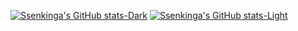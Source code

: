 <!-- <a href="https://github.com/SsenkingaAbdul/github-readme-stats">
    
  <img align="left" src="https://github-readme-stats-8ln4gxrk6-SsenkingaAbdul.vercel.app/api?username=SsenkingaAbdul&include_all_commits=true&count_private=true&show_icons=true&line_height=20&title_color=7A7ADB&icon_color=2234AE&text_color=D3D3D3&bg_color=0,000000,130F40" alt="Ssenkinga Abdul stats">
</a>
<a href="https://github.com/SsenkingaAbdul/" >
<img align="right" src="https://github-readme-stats-8ln4gxrk6-SsenkingaAbdul.vercel.app/api/top-langs/?username=SsenkingaAbdul&exclude_repo=github-readme-stats&line_height=20&hide=php,dockerfile,powershell,html,css,scss,roff&title_color=7A7ADB&icon_color=2234AE&text_color=D3D3D3&bg_color=0,000000,130F40,kuyesu.github.io" alt="Ssenkinga Abdul stats">
</a> -->

[![Ssenkinga's GitHub stats-Dark](https://github-readme-stats.vercel.app/api?username=SsenkingaAbdul&show_icons=true&theme=dark#gh-dark-mode-only)](https://github.com/SsenkingaAbdul/github-readme-stats#gh-dark-mode-only)
[![Ssenkinga's GitHub stats-Light](https://github-readme-stats.vercel.app/api?username=SsenkingaAbdul&show_icons=true&theme=default#gh-light-mode-only)](https://github.com/SsenkingaAbdul/github-readme-stats#gh-light-mode-only) 

